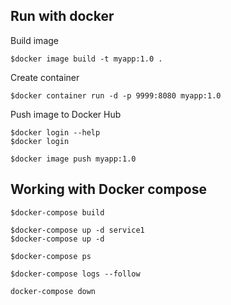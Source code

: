 ## Run with docker

Build image
```
$docker image build -t myapp:1.0 .
```

Create container 
```
$docker container run -d -p 9999:8080 myapp:1.0
```

Push image to Docker Hub
```
$docker login --help
$docker login 

$docker image push myapp:1.0
```

## Working with Docker compose
```
$docker-compose build

$docker-compose up -d service1
$docker-compose up -d

$docker-compose ps

$docker-compose logs --follow

docker-compose down
```
